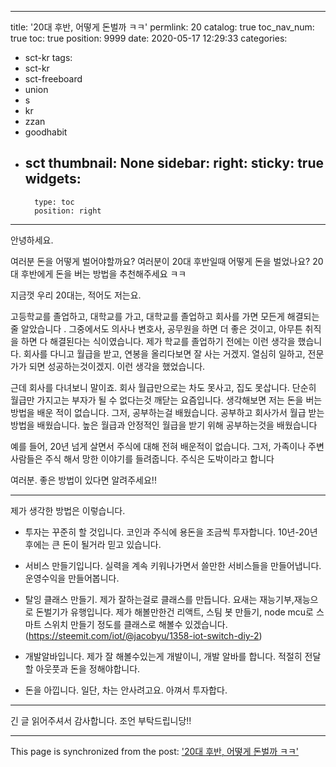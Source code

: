 
---
title: '20대 후반, 어떻게 돈벌까 ㅋㅋ'
permlink: 20
catalog: true
toc_nav_num: true
toc: true
position: 9999
date: 2020-05-17 12:29:33
categories:
- sct-kr
tags:
- sct-kr
- sct-freeboard
- union
- s
- kr
- zzan
- goodhabit
- sct
thumbnail: None
sidebar:
    right:
        sticky: true
widgets:
    -
        type: toc
        position: right
---


안녕하세요.

여러분 돈을 어떻게 벌어야할까요? 여러분이 20대 후반일때 어떻게 돈을 벌었나요? 
20대 후반에게 돈을 버는 방법을 추천해주세요 ㅋㅋ


지금껏 우리 20대는, 적어도 저는요.

고등학교를 졸업하고, 대학교를 가고, 대학교를 졸업하고 회사를 가면 모든게 해결되는줄 알았습니다 . 그중에서도 의사나 변호사, 공무원을 하면 더 좋은 것이고, 아무튼 취직을 하면 다 해결된다는 식이였습니다. 제가 학교를 졸업하기 전에는 이런 생각을 했습니다. 회사를 다니고 월급을 받고, 연봉을 올리다보면 잘 사는 거겠지. 열심히 일하고, 전문가가 되면 성공하는것이겠지. 이런 생각을 했었습니다. 

근데 회사를 다녀보니 말이죠. 회사 월급만으로는 차도 못사고, 집도 못삽니다. 단순히 월급만 가지고는 부자가 될 수 없다는것 깨닫는 요즘입니다. 생각해보면 저는 돈을 버는 방법을 배운 적이 없습니다. 그저, 공부하는걸 배웠습니다. 공부하고 회사가서 월급 받는 방법을 배웠습니다. 높은 월급과 안정적인 월급을 받기 위해 공부하는것을 배웠습니다 

예를 들어, 20년 넘게 살면서 주식에 대해 전혀 배운적이 없습니다. 그저, 가족이나 주변사람들은 주식 해서 망한 이야기를 들려줍니다. 주식은 도박이라고 합니다

여러분. 좋은 방법이 있다면 알려주세요!!

---

제가 생각한 방법은 이렇습니다.

* 투자는 꾸준히 할 것입니다. 코인과 주식에 용돈을 조금씩 투자합니다. 10년-20년 후에는 큰 돈이 될거라 믿고 있습니다. 

* 서비스 만들기입니다. 실력을 계속 키워나가면서 쓸만한 서비스들을 만들어냅니다. 운영수익을 만들어봅니다.
* 탈잉 클래스 만들기. 제가 잘하는걸로 클래스를 만듭니다. 요새는 재능기부,재능으로 돈벌기가 유행입니다. 제가 해볼만한건 리액트, 스팀 봇 만들기, node mcu로 스마트 스위치 만들기 정도를 클래스로 해볼수 있겠습니다. (https://steemit.com/iot/@jacobyu/1358-iot-switch-diy-2)
* 개발알바입니다. 제가 잘 해볼수있는게 개발이니, 개발 알바를 합니다. 적절히 전달할 아웃풋과 돈을 정해야합니다.
* 돈을 아낍니다. 일단, 차는 안사려고요. 아껴서 투자합다.

---

긴 글 읽어주셔서 감사합니다. 
조언 부탁드립니당!!

- - -

This page is synchronized from the post: ['20대 후반, 어떻게 돈벌까 ㅋㅋ'](https://steemit.com/@jacobyu/20)
